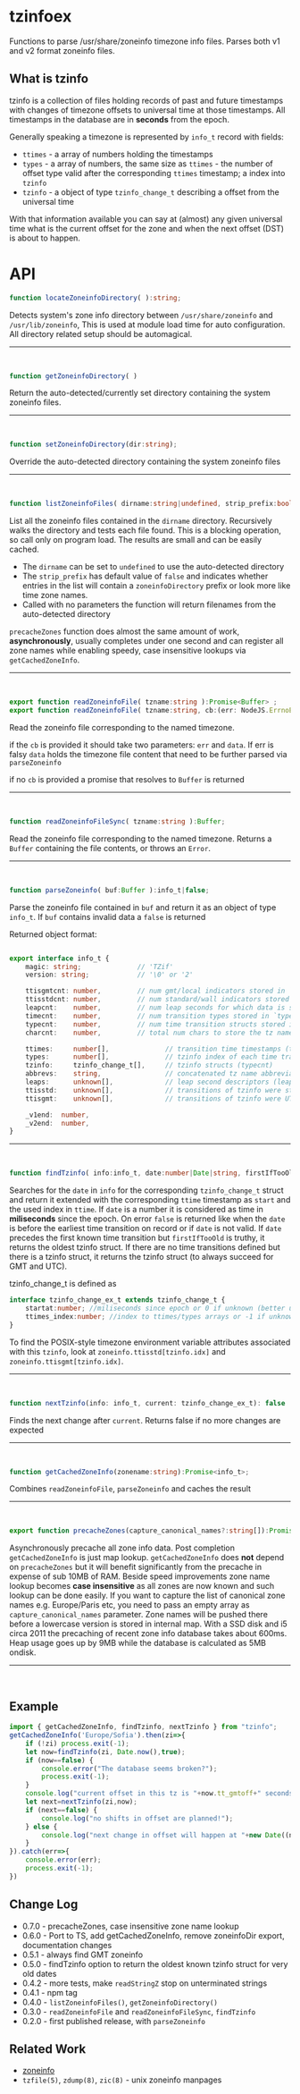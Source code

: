 tzinfoex
======


Functions to parse /usr/share/zoneinfo timezone info files.
Parses both v1 and v2 format zoneinfo files.

What is tzinfo
---

tzinfo is a collection of files holding records of past and future timestamps with changes of timezone offsets to universal time at those timestamps. All timestamps in the database are in **seconds** from the epoch. 

Generally speaking a timezone is represented by `info_t` record with fields:
 * `ttimes` - a array of numbers holding the timestamps
 * `types` - a array of numbers, the same size as `ttimes` - the number of offset type valid after the corresponding `ttimes` timestamp; a index into `tzinfo`
 * `tzinfo` - a object of type `tzinfo_change_t` describing a offset from the universal time

With that information available you can say at (almost) any given universal time what is the current offset for the zone and when the next offset (DST) is about to happen.

# API

```ts
function locateZoneinfoDirectory( ):string;
```

Detects system's zone info directory between  `/usr/share/zoneinfo` and `/usr/lib/zoneinfo`, This is used at module load time for auto configuration. All directory related setup should be automagical.

---
&nbsp;


```ts
function getZoneinfoDirectory( )
```

Return the auto-detected/currently set directory containing the system zoneinfo files.

---
&nbsp;

```ts
function setZoneinfoDirectory(dir:string);
```
Override the auto-detected directory containing the system zoneinfo files

---
&nbsp;

```ts
function listZoneinfoFiles( dirname:string|undefined, strip_prefix:boolean=false ):string[];
```

List all the zoneinfo files contained in the `dirname` directory. Recursively
walks the directory and tests each file found. This is a blocking operation, so call
only on program load.  The results are small and can be easily cached.  

 * The `dirname` can be set to `undefined` to use the auto-detected directory
 * The `strip_prefix` has default value of `false` and indicates whether entries in the list will contain a `zoneinfoDirectory` prefix or look more like time zone names.
 * Called with no parameters the function will return filenames from the auto-detected directory

`precacheZones` function does almost the same amount of work, **asynchronously**, usually completes under one second and can register all zone names while enabling speedy, case insensitive lookups via `getCachedZoneInfo`.

---
&nbsp;


```ts
export function readZoneinfoFile( tzname:string ):Promise<Buffer> ;
export function readZoneinfoFile( tzname:string, cb:(err: NodeJS.ErrnoException | null, data: Buffer) => void ):void ;

```

Read the zoneinfo file corresponding to the named timezone. 

if the `cb` is provided it should take two parameters: `err` and `data`. If err is falsy `data` holds the timezone file content that need to be further parsed via `parseZoneinfo`

if no `cb` is provided a promise that resolves to `Buffer` is returned

---
&nbsp;

```ts
function readZoneinfoFileSync( tzname:string ):Buffer;
```

Read the zoneinfo file corresponding to the named timezone.  Returns a `Buffer`
containing the file contents, or throws an `Error`.

---
&nbsp;

```ts
function parseZoneinfo( buf:Buffer ):info_t|false;
```

Parse the zoneinfo file contained in `buf` and return it as an object of type `info_t`. If `buf` contains invalid data a `false` is returned

Returned object format:
```ts

export interface info_t {
    magic: string;              // 'TZif'
    version: string;            // '\0' or '2'

    ttisgmtcnt: number,         // num gmt/local indicators stored in `ttisgmt`
    ttisstdcnt: number,         // num standard/wall indicators stored in `ttisstd`
    leapcnt:    number,         // num leap seconds for which data is stored in `leaps`
    timecnt:    number,         // num transition types stored in `types'
    typecnt:    number,         // num time transition structs stored in `tzinfo`
    charcnt:    number,         // total num chars to store the tz name abbreviations

    ttimes:     number[],              // transition time timestamps (timecnt)
    types:      number[],              // tzinfo index of each time transitioned to (timecnt)
    tzinfo:     tzinfo_change_t[],     // tzinfo structs (typecnt)
    abbrevs:    string,                // concatenated tz name abbreviations (asciiz strings totaling charcnt bytes)
    leaps:      unknown[],             // leap second descriptors (leapcnt)
    ttisstd:    unknown[],             // transitions of tzinfo were std or wallclock times (ttisstdcnt)
    ttisgmt:    unknown[],             // transitions of tzinfo were UTC or local time (ttisgmtcnt)

    _v1end:  number,
    _v2end:  number,
}
```
---
&nbsp;  



```ts
function findTzinfo( info:info_t, date:number|Date|string, firstIfTooOld:boolean ) : false|tzinfo_change_ex_t;
```
Searches for the `date` in `info` for the corresponding `tzinfo_change_t` struct and return it extended  with the corresponding `ttime` timestamp as `start` and the used index in `ttime`. If `date` is a number it is considered as time in **miliseconds** since the epoch. On error `false` is returned like when the `date` is before the earliest
time transition on record or if `date` is not valid.  If `date` precedes the first known
time transition but `firstIfTooOld` is truthy, it returns the oldest tzinfo struct.
If there are no time transitions defined but there is a tzinfo struct, it returns the
tzinfo struct (to always succeed for GMT and UTC).

tzinfo_change_t is defined as 

```ts
interface tzinfo_change_ex_t extends tzinfo_change_t {
    startat:number; //miliseconds since epoch or 0 if unknown (better use ttimes_index for unknown indicator)
    ttimes_index:number; //index to ttimes/types arrays or -1 if unknown
}
```

To find the POSIX-style timezone environment variable attributes associated with this `tzinfo`,
look at `zoneinfo.ttisstd[tzinfo.idx]` and `zoneinfo.ttisgmt[tzinfo.idx]`.

---
&nbsp;

```ts
function nextTzinfo(info: info_t, current: tzinfo_change_ex_t): false | tzinfo_change_ex_t
```

Finds the next change after `current`. Returns false if no more changes are expected

---
&nbsp;

```ts
function getCachedZoneInfo(zonename:string):Promise<info_t>;
```

Combines `readZoneinfoFile`, `parseZoneinfo` and caches the result

---
&nbsp;

```ts
export function precacheZones(capture_canonical_names?:string[]):Promise<true>;
```

Asynchronously precache all zone info data. Post completion `getCachedZoneInfo` is just map lookup. `getCachedZoneInfo` does **not** depend on `precacheZones` but it will benefit significantly from the precache in expense of sub 10MB of RAM. Beside speed improvements zone name lookup becomes **case insensitive** as all zones are now known and such lookup can be done easily. If you want to capture the list of canonical zone names e.g. Europe/Paris etc, you need to pass an empty array as `capture_canonical_names` parameter. Zone names will be pushed there before a lowercase version is stored in internal map. With a SSD disk and i5 circa 2011 the precaching of recent zone info database takes about 600ms. Heap usage goes up by 9MB while the database is calculated as 5MB ondisk.

---
&nbsp;

Example
-------

```ts
import { getCachedZoneInfo, findTzinfo, nextTzinfo } from "tzinfo";
getCachedZoneInfo('Europe/Sofia').then(zi=>{
	if (!zi) process.exit(-1);
	let now=findTzinfo(zi, Date.now(),true);
	if (now==false) {
		console.error("The database seems broken?");
		process.exit(-1);
	}
	console.log("current offset in this tz is "+now.tt_gmtoff+" seconds or "+now.tt_gmtoff/3600+' hours in effect sice '+new Date(now.startat*1000)+' idx:'+now.ttimes_index);
	let next=nextTzinfo(zi,now);
	if (next==false) {
		console.log("no shifts in offset are planned!");
	} else {
		console.log("next change in offset will happen at "+new Date((next.startat-1)*1000)+' new offset will be '+next.tt_gmtoff+" seconds or "+next.tt_gmtoff/3600+' hours');
	}
}).catch(err=>{
	console.error(err);
	process.exit(-1);
})
```

Change Log
----------

- 0.7.0 - precacheZones, case insensitive zone name lookup
- 0.6.0 - Port to TS, add getCachedZoneInfo, remove zoneinfoDir export, documentation changes
- 0.5.1 - always find GMT zoneinfo
- 0.5.0 - findTzinfo option to return the oldest known tzinfo struct for very old dates
- 0.4.2 - more tests, make `readStringZ` stop on unterminated strings
- 0.4.1 - npm tag
- 0.4.0 - `listZoneinfoFiles()`, `getZoneinfoDirectory()`
- 0.3.0 - `readZoneinfoFile` and `readZoneinfoFileSync`, `findTzinfo`
- 0.2.0 - first published release, with `parseZoneinfo`



Related Work
------------

- [zoneinfo](http://npmjs.com/package/zoneinfo)
- `tzfile(5)`, `zdump(8)`, `zic(8)` - unix zoneinfo manpages
